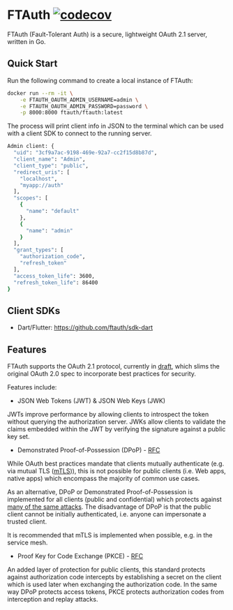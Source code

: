 # FTAuth [![codecov](https://codecov.io/gh/ftauth/ftauth/branch/main/graph/badge.svg?token=G9KXI1UAGB)](https://codecov.io/gh/ftauth/ftauth)
FTAuth (Fault-Tolerant Auth) is a secure, lightweight OAuth 2.1 server, written in Go.

## Quick Start
Run the following command to create a local instance of FTAuth:

```sh
docker run --rm -it \
    -e FTAUTH_OAUTH_ADMIN_USERNAME=admin \
    -e FTAUTH_OAUTH_ADMIN_PASSWORD=password \
    -p 8000:8000 ftauth/ftauth:latest
```

The process will print client info in JSON to the terminal which can be used with a client SDK to connect to the running server.

```sh
Admin client: {
  "uid": "3cf9a7ac-9198-469e-92a7-cc2f15d8b87d",
  "client_name": "Admin",
  "client_type": "public",
  "redirect_uris": [
    "localhost",
    "myapp://auth"
  ],
  "scopes": [
    {
      "name": "default"
    },
    {
      "name": "admin"
    }
  ],
  "grant_types": [
    "authorization_code",
    "refresh_token"
  ],
  "access_token_life": 3600,
  "refresh_token_life": 86400
}
```

## Client SDKs

- Dart/Flutter: https://github.com/ftauth/sdk-dart

## Features
FTAuth supports the OAuth 2.1 protocol, currently in [draft](https://tools.ietf.org/html/draft-ietf-oauth-v2-1-00), which slims the original OAuth 2.0 spec to incorporate best practices for security.

Features include:
- JSON Web Tokens (JWT) & JSON Web Keys (JWK)

JWTs improve performance by allowing clients to introspect the token without querying the authorization server. JWKs allow clients to validate the claims embedded within the JWT by verifying the signature against a public key set.

- Demonstrated Proof-of-Possession (DPoP) - [RFC](https://tools.ietf.org/html/draft-ietf-oauth-dpop-02)

While OAuth best practices mandate that clients mutually authenticate (e.g. via mutual TLS ([mTLS](https://tools.ietf.org/html/rfc8705))), this is not possible for public clients (i.e. Web apps, native apps) which encompass the majority of common use cases.

As an alternative, DPoP or Demonstrated Proof-of-Possession is implemented for all clients (public and confidential) which protects against [many of the same attacks](https://tools.ietf.org/html/draft-ietf-oauth-security-topics-16). The disadvantage of DPoP is that the public client cannot be initially authenticated, i.e. anyone can impersonate a trusted client.

It is recommended that mTLS is implemented when possible, e.g. in the service mesh.

- Proof Key for Code Exchange (PKCE) - [RFC](https://tools.ietf.org/html/rfc7636)

An added layer of protection for public clients, this standard protects against authorization code intercepts by establishing a secret on the client which is used later when exchanging the authorization code. In the same way DPoP protects access tokens, PKCE protects authorization codes from interception and replay attacks.

